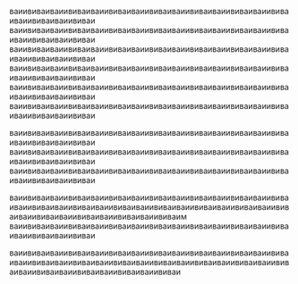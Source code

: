 ваиививаиваиививаиваиививаиваиививаиваиививаиваиививаиваиививаиваиививаиваиививаи
ваиививаиваиививаиваиививаиваиививаиваиививаиваиививаиваиививаиваиививаиваиививаи
ваиививаиваиививаиваиививаиваиививаиваиививаиваиививаиваиививаиваиививаиваиививаи
ваиививаиваиививаиваиививаиваиививаиваиививаиваиививаиваиививаиваиививаиваиививаи
ваиививаиваиививаиваиививаиваиививаиваиививаиваиививаиваиививаиваиививаиваиививаи
ваиививаиваиививаиваиививаиваиививаиваиививаиваиививаиваиививаиваиививаиваиививаи

ваиививаиваиививаиваиививаиваиививаиваиививаиваиививаиваиививаиваиививаиваиививаи
ваиививаиваиививаиваиививаиваиививаиваиививаиваиививаиваиививаиваиививаиваиививаи
ваиививаиваиививаиваиививаиваиививаиваиививаиваиививаиваиививаиваиививаиваиививаи






ваиививаиваиививаиваиививаиваиививаиваиививаиваиививаиваиививаиваиививаиваиививаиваиививаиваиививаиваиививаиваиививаиваиививаиваиививаиваиививаиваиививаиваиививаим
ваиививаиваиививаиваиививаиваиививаиваиививаиваиививаиваиививаиваиививаиваиививаи




ваиививаиваиививаиваиививаиваиививаиваиививаиваиививаиваиививаиваиививаиваиививаиваиививаиваиививаиваиививаиваиививаиваиививаиваиививаиваиививаиваиививаиваиививаи
